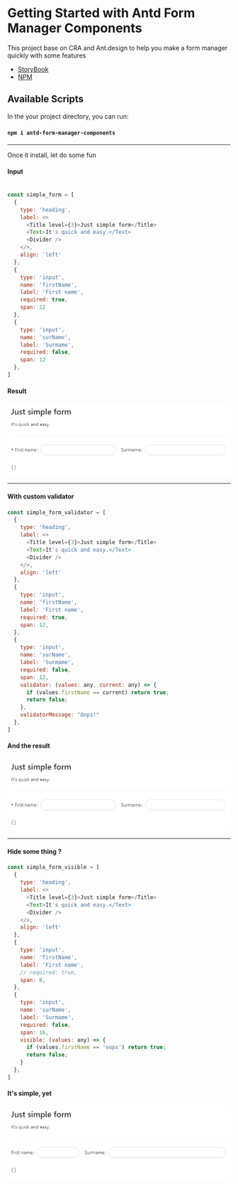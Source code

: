 # Getting Started with Antd Form Manager Components

This project base on CRA and Ant.design to help you make a form manager quickly with some features

- [StoryBook](https://phamvietdung.github.io/antd-form-manager-components/)
- [NPM](https://www.npmjs.com/package/antd-form-manager-components)


## Available Scripts

In the your project directory, you can run:

#### `npm i antd-form-manager-components`

***

Once it install, let do some fun

#### Input 

```js

const simple_form = [
  {
    type: 'heading',
    label: <>
      <Title level={3}>Just simple form</Title>
      <Text>It's quick and easy.</Text>
      <Divider />
    </>,
    align: 'left'
  },
  {
    type: 'input',
    name: 'firstName',
    label: 'First name',
    required: true,
    span: 12
  },
  {
    type: 'input',
    name: 'surName',
    label: 'Surmame',
    required: false,
    span: 12
  },
]
```

#### Result

![sample1](./assets/images/sample-1.gif)

***

#### With custom validator

```js
const simple_form_validator = [
  {
    type: 'heading',
    label: <>
      <Title level={3}>Just simple form</Title>
      <Text>It's quick and easy.</Text>
      <Divider />
    </>,
    align: 'left'
  },
  {
    type: 'input',
    name: 'firstName',
    label: 'First name',
    required: true,
    span: 12,
  },
  {
    type: 'input',
    name: 'surName',
    label: 'Surmame',
    required: false,
    span: 12,
    validator: (values: any, current: any) => {
      if (values.firstName == current) return true;
      return false;
    },
    validatorMessage: "Oops!"
  },
]
```
#### And the result

![sample 2](/assets/images/sample-2.gif)


***


#### Hide some thing ?

```js
const simple_form_visible = [
  {
    type: 'heading',
    label: <>
      <Title level={3}>Just simple form</Title>
      <Text>It's quick and easy.</Text>
      <Divider />
    </>,
    align: 'left'
  },
  {
    type: 'input',
    name: 'firstName',
    label: 'First name',
    // required: true,
    span: 8,
  },
  {
    type: 'input',
    name: 'surName',
    label: 'Surmame',
    required: false,
    span: 16,
    visible: (values: any) => {
      if (values.firstName == 'oops') return true;
      return false;
    }
  },
]
```

#### It's simple, yet

 ![sample 3](/assets/images/sample-3.gif)

